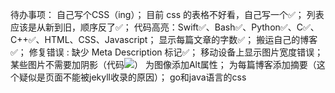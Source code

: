 待办事项：
    自己写个CSS（ing）；
    目前 css 的表格不好看，自己写一个✅；
    列表应该是从新到旧，顺序反了✅；
    代码高亮：Swift✅、Bash✅、Python✅、C✅、C++✅、HTML、CSS、Javascript；
    显示每篇文章的字数✅；
    搬运自己的博客✅；
    修复错误 : 缺少 Meta Description 标记✅；
    移动设备上显示图片宽度错误；
    某些图片不需要加阴影（代码<img src="/assets/images/" style="box-shadow: 0px 0px 0px 0px">）
    为图像添加Alt属性；
    为每篇博客添加摘要（这个疑似是页面不能被jekyll收录的原因）；
    go和java语言的css